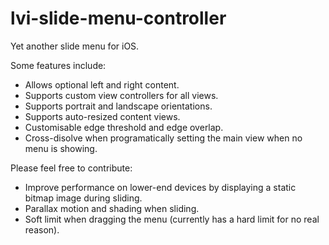 lvi-slide-menu-controller
=========================

Yet another slide menu for iOS. 

Some features include:

 - Allows optional left and right content. 
 - Supports custom view controllers for all views. 
 - Supports portrait and landscape orientations.
 - Supports auto-resized content views.
 - Customisable edge threshold and edge overlap.
 - Cross-disolve when programatically setting the main view when no menu is showing.
 
Please feel free to contribute:

 - Improve performance on lower-end devices by displaying a static bitmap image during sliding.
 - Parallax motion and shading when sliding.
 - Soft limit when dragging the menu (currently has a hard limit for no real reason).
